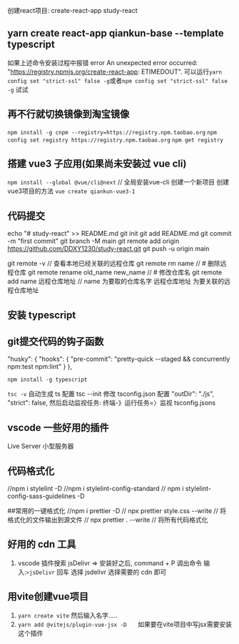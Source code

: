 
创建react项目: create-react-app study-react
## yarn create react-app qiankun-base --template typescript

如果上述命令安装过程中报错 error An unexpected error occurred: "https://registry.npmjs.org/create-react-app: ETIMEDOUT".
可以运行`yarn config set "strict-ssl" false -g`或者`npm config set "strict-ssl" false -g` 试试

## 再不行就切换镜像到淘宝镜像

`npm install -g cnpm --registry=https://registry.npm.taobao.org`
`npm config set registry https://registry.npm.taobao.org`
`npm get registry`

## 搭建 vue3 子应用(如果尚未安装过 vue cli)

`npm install --global @vue/cli@next`  // 全局安装vue-cli
创建一个新项目 创建vue3项目的方法
`vue create qiankun-vue3-1`

## 代码提交

echo "# study-react" >> README.md
git init
git add README.md
git commit -m "first commit"
git branch -M main
git remote add origin https://github.com/DDXY1230/study-react.git
git push -u origin main

git remote -v // 查看本地已经关联的远程仓库
git remote rm name // # 删除远程仓库
git remote rename old_name new_name // # 修改仓库名
git remote add name 远程仓库地址 // name 为要取的仓库名字 远程仓库地址 为要关联的远程仓库地址

## 安装 typescript



## git提交代码的钩子函数
"husky": {
    "hooks": {
      "pre-commit": "pretty-quick --staged && concurrently npm:test npm:lint"
    }
  },

`npm install -g typescript`

`tsc -v`
自动生成 ts 配置
tsc --init
修改 tsconfig.json 配置
"outDir": "./js",
"strict": false,
然后启动监视任务: 终端-》运行任务=〉监视 tsconfig.jsons

## vscode 一些好用的插件

Live Server 小型服务器

## 代码格式化

//npm i stylelint -D
//npm i stylelint-config-standard
// npm i stylelint-config-sass-guidelines -D

##常用的一键格式化
//npm i prettier -D
// npx prettier style.css --write // 将格式化的文件输出到源文件
// npx prettier . --write // 将所有代码格式化

## 好用的 cdn 工具

1. vscode 插件搜索 jsDelivr => 安装好之后, command + P 调出命令 输入:`>jsDelivr` 回车
   选择 jsdelivr 选择需要的 cdn 即可


## 用vite创建vue项目
1. `yarn create vite`  然后输入名字.....
2. `yarn add @vitejs/plugin-vue-jsx -D   ` 如果要在vite项目中写jsx需要安装这个插件
